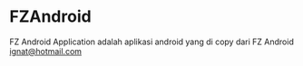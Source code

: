 # FZAndroid
FZ Android Application
adalah aplikasi android yang di copy dari FZ Android ignat@hotmail.com
